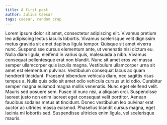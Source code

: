 ```yaml
---
title: A first post
author: Julius Caesar
tags: caesar, random crap
---
```

Lorem ipsum dolor sit amet, consectetur adipiscing elit. Vivamus pretium leo 
adipiscing lectus iaculis lobortis. Vivamus scelerisque velit dignissim metus 
gravida sit amet dapibus ligula tempor. Quisque sit amet viverra nunc. 
Suspendisse cursus elementum ante, ut venenatis nisi dictum eu. Nulla diam 
ligula, eleifend in varius quis, malesuada a nibh. Vivamus consequat 
pellentesque erat non blandit. Nunc sit amet eros vel massa semper ullamcorper 
quis iaculis magna. Vestibulum ullamcorper urna sit amet est elementum 
pulvinar. Vestibulum consequat lacus ac quam hendrerit tincidunt. Praesent 
bibendum vehicula diam, nec sagittis risus tempus a. Nulla quis odio sit amet 
odio vehicula cursus ut id odio. Curabitur semper magna euismod magna mollis 
venenatis. Nunc eget eleifend velit. Mauris sed posuere sem. Fusce id nunc 
nisi, a aliquam orci. Suspendisse laoreet justo non enim laoreet eget consequat 
velit porttitor. Aenean faucibus sodales metus at tincidunt. Donec vestibulum 
leo pulvinar erat auctor ac ultrices massa euismod. Phasellus blandit cursus 
magna, eget lacinia mi lobortis sed. Suspendisse ultricies enim ligula, vel 
scelerisque mauris.
